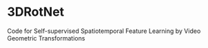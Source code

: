 # 3DRotNet
Code for Self-supervised Spatiotemporal Feature Learning by Video Geometric Transformations


